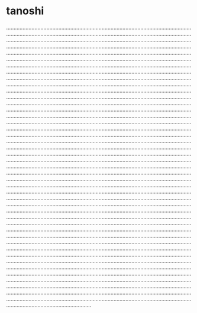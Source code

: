 # tanoshi

.........................................................................................................................................................................................................................................................................................................................................................................................................................................................................................................................................................................................................................................................................................................................................................................................................................................................................................................................................................................................................................................................................................................................................................................................................................................................................................................................................................................................................................................................................................................................................................................................................................................................................................................................................................................................................................................................................................................................................................................................................................................................................................................................................................................................................................................................................................................................................................................................................................................................................................................................................................................................................................................................................................................................................................................................................................................................................................................................................................................................................................................................................................................................................................................................................................................................................................................................................................................................................................................................................................................................................................................................................................................................................................................................................................................................................................................................................................................................................................................................................................................................................................................................................................................................................................................................................................................................................................................................................................................................................................................................................................................................................................................................................................................................................................................................................................................................................................................................................................................................................................................................................................................................................................................................................................................................................................................................................................................................................................................................................................................................................................................................................................................................................................................................................